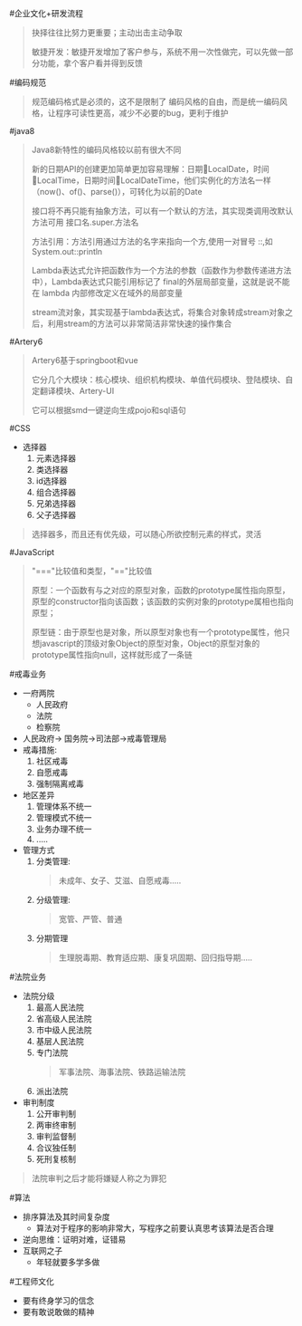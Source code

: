 #企业文化+研发流程
> 抉择往往比努力更重要；主动出击主动争取
>
> 敏捷开发：敏捷开发增加了客户参与，系统不用一次性做完，可以先做一部分功能，拿个客户看并得到反馈

#编码规范
> 规范编码格式是必须的，这不是限制了
> 编码风格的自由，而是统一编码风格，让程序可读性更高，减少不必要的bug，更利于维护

#java8
> Java8新特性的编码风格较以前有很大不同   
>  
> 新的日期API的创建更加简单更加容易理解：日期LocalDate，时间LocalTime，日期时间LocalDateTime，他们实例化的方法名一样（now()、of()、parse()），可转化为以前的Date   
> 
> 接口将不再只能有抽象方法，可以有一个默认的方法，其实现类调用改默认方法可用 接口名.super.方法名   
>  
> 方法引用：方法引用通过方法的名字来指向一个方,使用一对冒号 ::,如System.out::println    
> 
> Lambda表达式允许把函数作为一个方法的参数（函数作为参数传递进方法中），Lambda表达式只能引用标记了 final的外层局部变量，这就是说不能在 lambda 内部修改定义在域外的局部变量
>     
> stream流对象，其实现基于lambda表达式，将集合对象转成stream对象之后，利用stream的方法可以非常简洁非常快速的操作集合

#Artery6
> Artery6基于springboot和vue
> 
> 它分几个大模块：核心模块、组织机构模块、单值代码模块、登陆模块、自定翻译模块、Artery-UI
> 
> 它可以根据smd一键逆向生成pojo和sql语句

#CSS
- 选择器
	1. 元素选择器
	2. 类选择器
	3. id选择器
	4. 组合选择器
	5. 兄弟选择器
	6. 父子选择器
> 选择器多，而且还有优先级，可以随心所欲控制元素的样式，灵活

#JavaScript
> "==="比较值和类型，"=="比较值
>
> 原型：一个函数有与之对应的原型对象，函数的prototype属性指向原型，原型的constructor指向该函数；该函数的实例对象的prototype属相也指向原型；
> 
> 原型链：由于原型也是对象，所以原型对象也有一个prototype属性，他只想javascript的顶级对象Object的原型对象，Object的原型对象的prototype属性指向null，这样就形成了一条链
	
#戒毒业务
- 一府两院
	- 人民政府
	- 法院
	- 检察院
- 人民政府-> 国务院->司法部->戒毒管理局
- 戒毒措施:
	1. 社区戒毒
	2. 自愿戒毒
	3. 强制隔离戒毒
- 地区差异
	1. 管理体系不统一
	2. 管理模式不统一
	3. 业务办理不统一
	4. .....
- 管理方式
	1. 分类管理:
		> 未成年、女子、艾滋、自愿戒毒.....
	2. 分级管理:
		> 宽管、严管、普通
	3. 分期管理
		> 生理脱毒期、教育适应期、康复巩固期、回归指导期.....
  
#法院业务
- 法院分级
	1. 最高人民法院
	2. 省高级人民法院
	3. 市中级人民法院
	4. 基层人民法院
	5. 专门法院
		> 军事法院、海事法院、铁路运输法院
	6. 派出法院
- 审判制度
	1. 公开审判制
	2. 两审终审制
	3. 审判监督制
	4. 合议独任制
	5. 死刑复核制
> 法院审判之后才能将嫌疑人称之为罪犯


#算法
- 排序算法及其时间复杂度
	- 算法对于程序的影响非常大，写程序之前要认真思考该算法是否合理
- 逆向思维：证明对难，证错易
- 互联网之子
	- 年轻就要多学多做

#工程师文化
- 要有终身学习的信念
- 要有敢说敢做的精神
